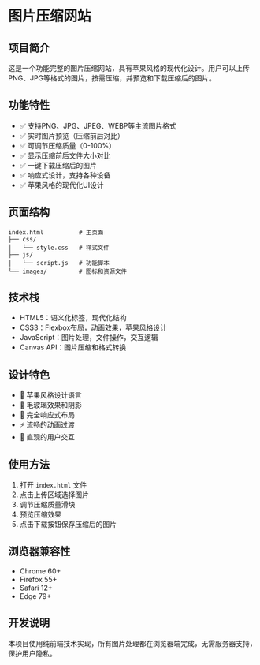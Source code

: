 # 图片压缩网站

## 项目简介
这是一个功能完整的图片压缩网站，具有苹果风格的现代化设计。用户可以上传PNG、JPG等格式的图片，按需压缩，并预览和下载压缩后的图片。

## 功能特性
- ✅ 支持PNG、JPG、JPEG、WEBP等主流图片格式
- ✅ 实时图片预览（压缩前后对比）
- ✅ 可调节压缩质量（0-100%）
- ✅ 显示压缩前后文件大小对比
- ✅ 一键下载压缩后的图片
- ✅ 响应式设计，支持各种设备
- ✅ 苹果风格的现代化UI设计

## 页面结构
```
index.html          # 主页面
├── css/
│   └── style.css   # 样式文件
├── js/
│   └── script.js   # 功能脚本
└── images/         # 图标和资源文件
```

## 技术栈
- HTML5：语义化标签，现代化结构
- CSS3：Flexbox布局，动画效果，苹果风格设计
- JavaScript：图片处理，文件操作，交互逻辑
- Canvas API：图片压缩和格式转换

## 设计特色
- 🎨 苹果风格设计语言
- 🌟 毛玻璃效果和阴影
- 📱 完全响应式布局
- ⚡ 流畅的动画过渡
- 🎯 直观的用户交互

## 使用方法
1. 打开 `index.html` 文件
2. 点击上传区域选择图片
3. 调节压缩质量滑块
4. 预览压缩效果
5. 点击下载按钮保存压缩后的图片

## 浏览器兼容性
- Chrome 60+
- Firefox 55+
- Safari 12+
- Edge 79+

## 开发说明
本项目使用纯前端技术实现，所有图片处理都在浏览器端完成，无需服务器支持，保护用户隐私。 